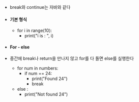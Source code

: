 - break와 continue는 자바와 같다
- #### 기본 형식
	- for i in range(10):
		- print("i is : ", i)

- #### For - else
- 중간에 break나 return을 만나지 않고 for를 다 돌면 else를 실행한다
	- for num in numbers:
		- if num == 24:
			- print("Found 24")
			- break
	- else :
		- print("Not found 24")